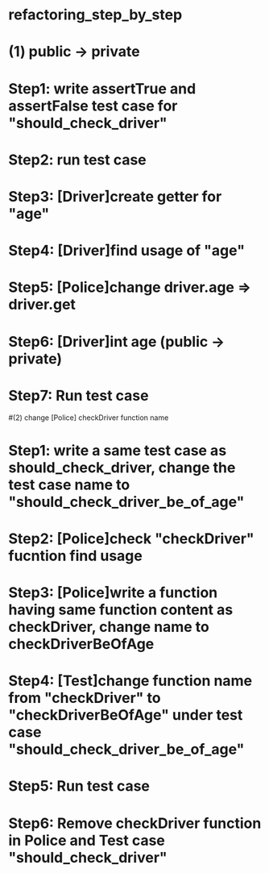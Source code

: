 # refactoring_step_by_step
# (1) public -> private
# Step1: write assertTrue and assertFalse test case for "should_check_driver"
# Step2: run test case
# Step3: [Driver]create getter for "age"
# Step4: [Driver]find usage of "age"
# Step5: [Police]change driver.age => driver.get
# Step6: [Driver]int age (public -> private)
# Step7: Run test case

#(2) change [Police] checkDriver function name
# Step1: write a same test case as should_check_driver, change the test case name to "should_check_driver_be_of_age"
# Step2: [Police]check "checkDriver" fucntion find usage
# Step3: [Police]write a function having same function content as checkDriver, change name to checkDriverBeOfAge
# Step4: [Test]change function name from "checkDriver" to "checkDriverBeOfAge" under test case "should_check_driver_be_of_age"
# Step5: Run test case
# Step6: Remove checkDriver function in Police and Test case "should_check_driver"
